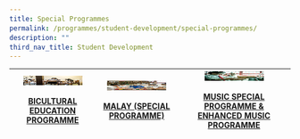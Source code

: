 ```yaml
---
title: Special Programmes
permalink: /programmes/student-development/special-programmes/
description: ""
third_nav_title: Student Development
---
```

<table>
<thead>
  <tr>
    <th><img src="/images/bi-culturual-programme-square.jpeg" alt="BICULTURAL EDUCATION PROGRAMME" width="106" height="17"><br><br><a href="/programmes/student-development/special-programmes/bi-cultural-programme/" target="_blank" rel="noopener noreferrer">BICULTURAL EDUCATION PROGRAMME</a></th>
    <th><img src="/images/msp-square.jpeg" alt="MALAY (SPECIAL PROGRAMME)" width="106" height="17"><br><br><a href="/programmes/student-development/special-programmes/malay-special-programme/" target="_blank" rel="noopener noreferrer">MALAY (SPECIAL PROGRAMME)</a></th>
    <th><img src="/images/mep-square.jpeg" alt="MUSIC SPECIAL PROGRAMME & ENHANCED MUSIC PROGRAMME" width="106" height="17"><br><br><a href="/programmes/student-development/special-programmes/music-special-programme-enhanced-music-programme/" target="_blank" rel="noopener noreferrer">MUSIC SPECIAL PROGRAMME & ENHANCED MUSIC PROGRAMME</a></th>
  </tr>
</thead>
</table>